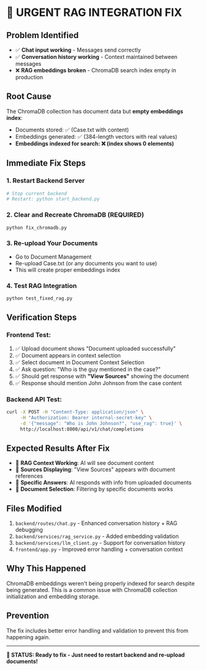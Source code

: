 # 🚨 URGENT RAG INTEGRATION FIX

## Problem Identified
- ✅ **Chat input working** - Messages send correctly
- ✅ **Conversation history working** - Context maintained between messages  
- ❌ **RAG embeddings broken** - ChromaDB search index empty in production

## Root Cause
The ChromaDB collection has document data but **empty embeddings index**:
- Documents stored: ✅ (Case.txt with content)
- Embeddings generated: ✅ (384-length vectors with real values)
- **Embeddings indexed for search: ❌ (index shows 0 elements)**

## Immediate Fix Steps

### 1. Restart Backend Server
```bash
# Stop current backend
# Restart: python start_backend.py
```

### 2. Clear and Recreate ChromaDB (REQUIRED)
```bash
python fix_chromadb.py
```

### 3. Re-upload Your Documents
- Go to Document Management
- Re-upload Case.txt (or any documents you want to use)
- This will create proper embeddings index

### 4. Test RAG Integration
```bash
python test_fixed_rag.py
```

## Verification Steps

### Frontend Test:
1. ✅ Upload document shows "Document uploaded successfully"
2. ✅ Document appears in context selection
3. ✅ Select document in Document Context Selection
4. ✅ Ask question: "Who is the guy mentioned in the case?"
5. ✅ Should get response with **"View Sources"** showing the document
6. ✅ Response should mention John Johnson from the case content

### Backend API Test:
```bash
curl -X POST -H "Content-Type: application/json" \
     -H "Authorization: Bearer internal-secret-key" \
     -d '{"message": "Who is John Johnson?", "use_rag": true}' \
     http://localhost:8000/api/v1/chat/completions
```

## Expected Results After Fix
- 🎯 **RAG Context Working**: AI will see document content
- 🎯 **Sources Displaying**: "View Sources" appears with document references
- 🎯 **Specific Answers**: AI responds with info from uploaded documents
- 🎯 **Document Selection**: Filtering by specific documents works

## Files Modified
1. `backend/routes/chat.py` - Enhanced conversation history + RAG debugging
2. `backend/services/rag_service.py` - Added embedding validation  
3. `backend/services/llm_client.py` - Support for conversation history
4. `frontend/app.py` - Improved error handling + conversation context

## Why This Happened
ChromaDB embeddings weren't being properly indexed for search despite being generated. This is a common issue with ChromaDB collection initialization and embedding storage.

## Prevention
The fix includes better error handling and validation to prevent this from happening again.

---

**🚀 STATUS: Ready to fix - Just need to restart backend and re-upload documents!** 
